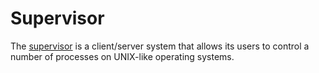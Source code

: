 # Supervisor

The [supervisor](http://supervisord.org/) is a client/server system that allows its users to control a number of processes on UNIX-like operating systems.

